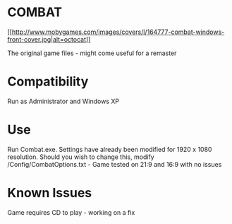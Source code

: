# COMBAT

[[http://www.mobygames.com/images/covers/l/164777-combat-windows-front-cover.jpg|alt=octocat]]

The original game files - might come useful for a remaster

# Compatibility


Run as Administrator and Windows XP

# Use

Run Combat.exe. Settings have already been modified for 1920 x 1080 resolution. Should you wish to change this, modify /Config/CombatOptions.txt - Game tested on 21:9 and 16:9 with no issues

# Known Issues

Game requires CD to play - working on a fix
